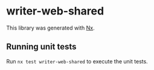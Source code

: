 # writer-web-shared

This library was generated with [Nx](https://nx.dev).

## Running unit tests

Run `nx test writer-web-shared` to execute the unit tests.
